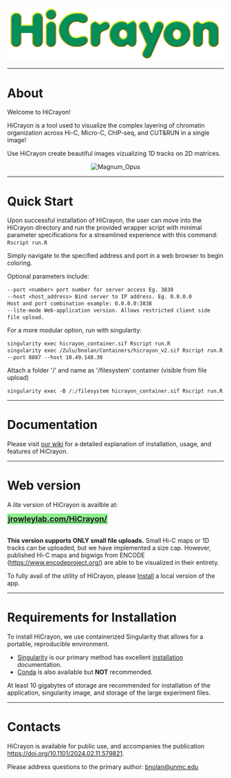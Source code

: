 <div style="text-align: center;">
  <img src="www/logo/HiCrayon_logo2.png" alt="HiCrayon Logo" width="750" />
</div>

------------------------------------------
# About

Welcome to HiCrayon! 

HiCrayon is a tool used to visualize the complex layering of chromatin organization across Hi-C, Micro-C, ChIP-seq, and CUT&RUN in a single image!

Use HiCrayon create beautiful images vizualizing 1D tracks on 2D matrices.

<div style="text-align: center;">
  <img src="/www/images/Magnum_Opus.png" alt="Magnum_Opus" width="1200" />
</div>

------------------------------------------
# Quick Start

Upon successful installation of HiCrayon, the user can move into the HiCrayon directory and run the provided wrapper script with minimal parameter specifications for a streamlined experience with this command:
```Rscript run.R```

Simply navigate to the specified address and port in a web browser to begin coloring.

Optional parameters include:
```
--port <number> port number for server access Eg. 3838
--host <host_address> Bind server to IP address. Eg. 0.0.0.0
Host and port combination example: 0.0.0.0:3838
--lite-mode Web-application version. Allows restricted client side file upload.
```

For a more modular option, run with singularity:
```
singularity exec hicrayon_container.sif Rscript run.R
singularity exec /Zulu/bnolan/Containers/hicrayon_v2.sif Rscript run.R --port 8887 --host 10.49.148.30
```
Attach a folder '/' and name as '/filesystem' container (visible from file upload)
```
singularity exec -B /:/filesystem hicrayon_container.sif Rscript run.R
```

---------------------------------------------
# Documentation

Please visit [our wiki](https://github.com/JRowleyLab/HiCrayon/wiki) for a detailed explanation of installation, usage, and features of HiCrayon.

---------------------------------------------
# Web version

A *lite* version of HiCrayon is availble at:

<span style="background-color: lightgreen; font-size: 18px; padding: 2px;">
  <a href="https://jrowleylab.com/HiCrayon/" style="font-weight: bold;">jrowleylab.com/HiCrayon/</a>
</span>
</br></br>

**This version supports ONLY small file uploads.**
Small Hi-C maps or 1D tracks can be uploaded, but we have implemented a size cap. However, published Hi-C maps and bigwigs from ENCODE (https://www.encodeproject.org/) are able to be visualized in their entirety.
<!-- and locally stored small bedGraph files. -->

To fully avail of the utility of HiCrayon, please [Install](/www/md_pages/installation.md) a local version of the app.

---------------------------------------------
# Requirements for Installation
To install HiCrayon, we use containerized Singularity that allows for a portable, reproducible environment.  
* [Singularity](https://github.com/JRowleyLab/HiCrayon/wiki/installation) is our primary method has excellent [installation](https://docs.sylabs.io/guides/3.0/user-guide/installation.html) documentation.
* [Conda](https://github.com/JRowleyLab/HiCrayon/wiki/installation) is also available but **NOT** recommended.

At least 10 gigabytes of storage are recommended for installation of the application, singularity image, and storage of the large experiment files.

---------------------------------------------
# Contacts
HiCrayon is available for public use, and accompanies the publication  https://doi.org/10.1101/2024.02.11.579821.

Please address questions to the primary author: bnolan@unmc.edu




